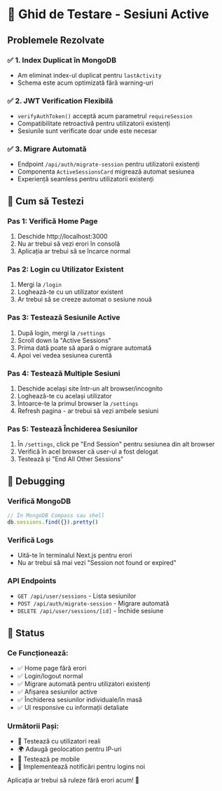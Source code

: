 # 🧪 Ghid de Testare - Sesiuni Active

## Problemele Rezolvate

### ✅ 1. Index Duplicat în MongoDB
- Am eliminat index-ul duplicat pentru `lastActivity`
- Schema este acum optimizată fără warning-uri

### ✅ 2. JWT Verification Flexibilă  
- `verifyAuthToken()` acceptă acum parametrul `requireSession`
- Compatibilitate retroactivă pentru utilizatorii existenți
- Sesiunile sunt verificate doar unde este necesar

### ✅ 3. Migrare Automată
- Endpoint `/api/auth/migrate-session` pentru utilizatorii existenți
- Componenta `ActiveSessionsCard` migrează automat sesiunea
- Experiență seamless pentru utilizatorii existenți

## 🔧 Cum să Testezi

### Pas 1: Verifică Home Page
1. Deschide http://localhost:3000
2. Nu ar trebui să vezi erori în consolă
3. Aplicația ar trebui să se încarce normal

### Pas 2: Login cu Utilizator Existent
1. Mergi la `/login`
2. Loghează-te cu un utilizator existent
3. Ar trebui să se creeze automat o sesiune nouă

### Pas 3: Testează Sesiunile Active
1. După login, mergi la `/settings`
2. Scroll down la "Active Sessions"
3. Prima dată poate să apară o migrare automată
4. Apoi vei vedea sesiunea curentă

### Pas 4: Testează Multiple Sesiuni
1. Deschide același site într-un alt browser/incognito
2. Loghează-te cu același utilizator
3. Întoarce-te la primul browser la `/settings`
4. Refresh pagina - ar trebui să vezi ambele sesiuni

### Pas 5: Testează Închiderea Sesiunilor
1. În `/settings`, click pe "End Session" pentru sesiunea din alt browser
2. Verifică în acel browser că user-ul a fost delogat
3. Testează și "End All Other Sessions"

## 🐛 Debugging

### Verifică MongoDB
```javascript
// În MongoDB Compass sau shell
db.sessions.find({}).pretty()
```

### Verifică Logs
- Uită-te în terminalul Next.js pentru erori
- Nu ar trebui să mai vezi "Session not found or expired"

### API Endpoints
- `GET /api/user/sessions` - Lista sesiunilor
- `POST /api/auth/migrate-session` - Migrare automată
- `DELETE /api/user/sessions/[id]` - Închide sesiune

## 🚀 Status

### Ce Funcționează:
- ✅ Home page fără erori
- ✅ Login/logout normal
- ✅ Migrare automată pentru utilizatori existenți
- ✅ Afișarea sesiunilor active
- ✅ Închiderea sesiunilor individuale/în masă
- ✅ UI responsive cu informații detaliate

### Următorii Pași:
- 🔄 Testează cu utilizatori reali
- 🌍 Adaugă geolocation pentru IP-uri
- 📱 Testează pe mobile
- 🔔 Implementează notificări pentru logins noi

Aplicația ar trebui să ruleze fără erori acum! 🎉

